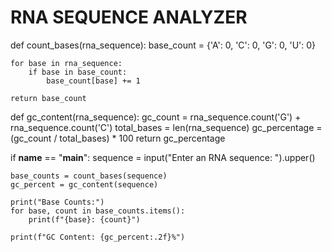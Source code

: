 # RNA SEQUENCE ANALYZER

def count_bases(rna_sequence):
    base_count = {'A': 0, 'C': 0, 'G': 0, 'U': 0}
    
    for base in rna_sequence:
        if base in base_count:
            base_count[base] += 1
    
    return base_count

def gc_content(rna_sequence):
    gc_count = rna_sequence.count('G') + rna_sequence.count('C')
    total_bases = len(rna_sequence)
    gc_percentage = (gc_count / total_bases) * 100
    return gc_percentage

if __name__ == "__main__":
    sequence = input("Enter an RNA sequence: ").upper()
    
    base_counts = count_bases(sequence)
    gc_percent = gc_content(sequence)
    
    print("Base Counts:")
    for base, count in base_counts.items():
        print(f"{base}: {count}")
    
    print(f"GC Content: {gc_percent:.2f}%")
